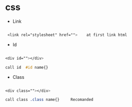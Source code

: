 # css

- Link
 ```css

  <link rel="stylesheet" href="">    at first link html

```

- Id
```css

<div id=""></div>

call id  #id name{}

```
- Class
```css

<div class=""></div>

call class .class name{}     Recomanded

```
